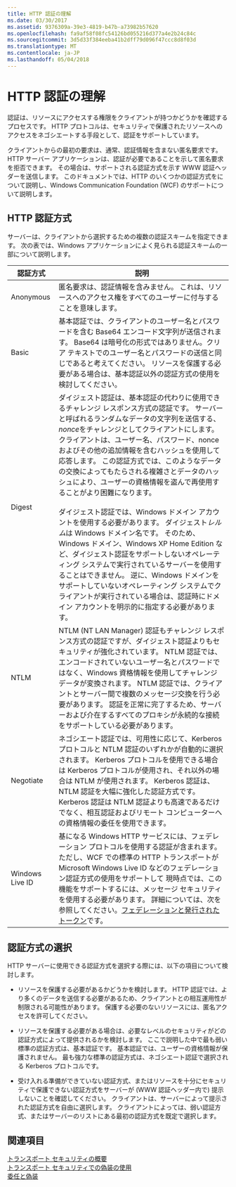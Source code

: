 ```yaml
---
title: HTTP 認証の理解
ms.date: 03/30/2017
ms.assetid: 9376309a-39e3-4819-b47b-a73982b57620
ms.openlocfilehash: fa9af58f08fc54126bd055216d377a4e2b24c84c
ms.sourcegitcommit: 3d5d33f384eeba41b2dff79d096f47ccc8d8f03d
ms.translationtype: MT
ms.contentlocale: ja-JP
ms.lasthandoff: 05/04/2018
---
```

# <a name="understanding-http-authentication"></a>HTTP 認証の理解
認証は、リソースにアクセスする権限をクライアントが持つかどうかを確認するプロセスです。 HTTP プロトコルは、セキュリティで保護されたリソースへのアクセスをネゴシエートする手段として、認証をサポートしています。  
  
 クライアントからの最初の要求は、通常、認証情報を含まない匿名要求です。 HTTP サーバー アプリケーションは、認証が必要であることを示して匿名要求を拒否できます。 その場合は、サポートされる認証方式を示す WWW 認証ヘッダーを送信します。 このドキュメントでは、HTTP のいくつかの認証方式をについて説明し、Windows Communication Foundation (WCF) のサポートについて説明します。  
  
## <a name="http-authentication-schemes"></a>HTTP 認証方式  
 サーバーは、クライアントから選択するための複数の認証スキームを指定できます。 次の表では、Windows アプリケーションによく見られる認証スキームの一部について説明します。  
  
|認証方式|説明|  
|---------------------------|-----------------|  
|Anonymous|匿名要求は、認証情報を含みません。 これは、リソースへのアクセス権をすべてのユーザーに付与することを意味します。|  
|Basic|基本認証では、クライアントのユーザー名とパスワードを含む Base64 エンコード文字列が送信されます。 Base64 は暗号化の形式ではありません。クリア テキストでのユーザー名とパスワードの送信と同じであると考えてください。 リソースを保護する必要がある場合は、基本認証以外の認証方式の使用を検討してください。|  
|Digest|ダイジェスト認証は、基本認証の代わりに使用できるチャレンジ レスポンス方式の認証です。 サーバーと呼ばれるランダムなデータの文字列を送信する、 *nonce*をチャレンジとしてクライアントにします。 クライアントは、ユーザー名、パスワード、nonce およびその他の追加情報を含むハッシュを使用して応答します。 この認証方式では、このようなデータの交換によってもたらされる複雑さとデータのハッシュにより、ユーザーの資格情報を盗んで再使用することがより困難になります。<br /><br /> ダイジェスト認証では、Windows ドメイン アカウントを使用する必要があります。 ダイジェスト*レルム*は Windows ドメイン名です。 そのため、Windows ドメイン、Windows XP Home Edition など、ダイジェスト認証をサポートしないオペレーティング システムで実行されているサーバーを使用することはできません。 逆に、Windows ドメインをサポートしていないオペレーティング システムでクライアントが実行されている場合は、認証時にドメイン アカウントを明示的に指定する必要があります。|  
|NTLM|NTLM (NT LAN Manager) 認証もチャレンジ レスポンス方式の認証ですが、ダイジェスト認証よりもセキュリティが強化されています。 NTLM 認証では、エンコードされていないユーザー名とパスワードではなく、Windows 資格情報を使用してチャレンジ データが変換されます。 NTLM 認証では、クライアントとサーバー間で複数のメッセージ交換を行う必要があります。 認証を正常に完了するため、サーバーおよび介在するすべてのプロキシが永続的な接続をサポートしている必要があります。|  
|Negotiate|ネゴシエート認証では、可用性に応じて、Kerberos プロトコルと NTLM 認証のいずれかが自動的に選択されます。 Kerberos プロトコルを使用できる場合は Kerberos プロトコルが使用され、それ以外の場合は NTLM が使用されます。 Kerberos 認証は、NTLM 認証を大幅に強化した認証方式です。 Kerberos 認証は NTLM 認証よりも高速であるだけでなく、相互認証およびリモート コンピューターへの資格情報の委任を使用できます。|  
|Windows Live ID|基になる Windows HTTP サービスには、フェデレーション プロトコルを使用する認証が含まれます。 ただし、WCF での標準の HTTP トランスポートが Microsoft Windows Live ID などのフェデレーション認証方式の使用をサポートして 現時点では、この機能をサポートするには、メッセージ セキュリティを使用する必要があります。 詳細については、次を参照してください。[フェデレーションと発行されたトークン](../../../../docs/framework/wcf/feature-details/federation-and-issued-tokens.md)です。|  
  
## <a name="choosing-an-authentication-scheme"></a>認証方式の選択  
 HTTP サーバーに使用できる認証方式を選択する際には、以下の項目について検討します。  
  
-   リソースを保護する必要があるかどうかを検討します。 HTTP 認証では、より多くのデータを送信する必要があるため、クライアントとの相互運用性が制限される可能性があります。 保護する必要のないリソースには、匿名アクセスを許可してください。  
  
-   リソースを保護する必要がある場合は、必要なレベルのセキュリティがどの認証方式によって提供されるかを検討します。 ここで説明した中で最も弱い標準の認証方式は、基本認証です。 基本認証では、ユーザーの資格情報が保護されません。 最も強力な標準の認証方式は、ネゴシエート認証で選択される Kerberos プロトコルです。  
  
-   受け入れる準備ができていない認証方式、またはリソースを十分にセキュリティで保護できない認証方式をサーバーが (WWW 認証ヘッダー内で) 提示しないことを確認してください。 クライアントは、サーバーによって提示された認証方式を自由に選択します。 クライアントによっては、弱い認証方式、またはサーバーのリストにある最初の認証方式を既定で選択します。  
  
## <a name="see-also"></a>関連項目  
 [トランスポート セキュリティの概要](../../../../docs/framework/wcf/feature-details/transport-security-overview.md)  
 [トランスポート セキュリティでの偽装の使用](../../../../docs/framework/wcf/feature-details/using-impersonation-with-transport-security.md)  
 [委任と偽装](../../../../docs/framework/wcf/feature-details/delegation-and-impersonation-with-wcf.md)
